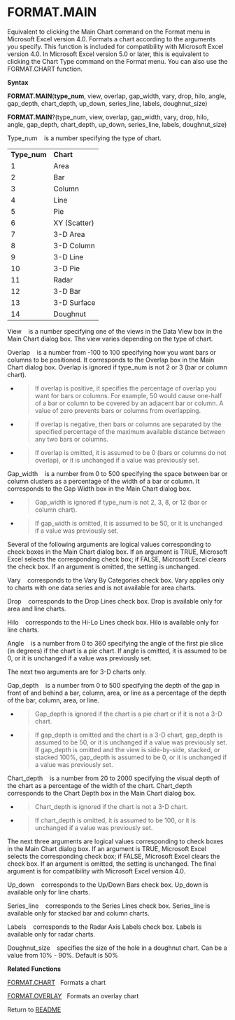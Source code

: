 # FORMAT.MAIN

Equivalent to clicking the Main Chart command on the Format menu in
Microsoft Excel version 4.0. Formats a chart according to the arguments
you specify. This function is included for compatibility with Microsoft
Excel version 4.0. In Microsoft Excel version 5.0 or later, this is
equivalent to clicking the Chart Type command on the Format menu. You
can also use the FORMAT.CHART function.

**Syntax**

**FORMAT.MAIN**(**type\_num**, view, overlap, gap\_width, vary, drop,
hilo, angle, gap\_depth, chart\_depth, up\_down, series\_line, labels,
doughnut\_size)

**FORMAT.MAIN**?(type\_num, view, overlap, gap\_width, vary, drop, hilo,
angle, gap\_depth, chart\_depth, up\_down, series\_line, labels,
doughnut\_size)

Type\_num&nbsp;&nbsp;&nbsp;&nbsp;is a number specifying the type of
chart.

|               |              |
| ------------- | ------------ |
| **Type\_num** | **Chart**    |
| 1             | Area         |
| 2             | Bar          |
| 3             | Column       |
| 4             | Line         |
| 5             | Pie          |
| 6             | XY (Scatter) |
| 7             | 3-D Area     |
| 8             | 3-D Column   |
| 9             | 3-D Line     |
| 10            | 3-D Pie      |
| 11            | Radar        |
| 12            | 3-D Bar      |
| 13            | 3-D Surface  |
| 14            | Doughnut     |

View&nbsp;&nbsp;&nbsp;&nbsp;is a number specifying one of the views in
the Data View box in the Main Chart dialog box. The view varies
depending on the type of chart.

Overlap&nbsp;&nbsp;&nbsp;&nbsp;is a number from -100 to 100 specifying
how you want bars or columns to be positioned. It corresponds to the
Overlap box in the Main Chart dialog box. Overlap is ignored if
type\_num is not 2 or 3 (bar or column chart).

  - > If overlap is positive, it specifies the percentage of overlap you
    > want for bars or columns. For example, 50 would cause one-half of
    > a bar or column to be covered by an adjacent bar or column. A
    > value of zero prevents bars or columns from overlapping.

  - > If overlap is negative, then bars or columns are separated by the
    > specified percentage of the maximum available distance between any
    > two bars or columns.

  - > If overlap is omitted, it is assumed to be 0 (bars or columns do
    > not overlap), or it is unchanged if a value was previously set.

Gap\_width&nbsp;&nbsp;&nbsp;&nbsp;is a number from 0 to 500 specifying
the space between bar or column clusters as a percentage of the width of
a bar or column. It corresponds to the Gap Width box in the Main Chart
dialog box.

  - > Gap\_width is ignored if type\_num is not 2, 3, 8, or 12 (bar or
    > column chart).

  - > If gap\_width is omitted, it is assumed to be 50, or it is
    > unchanged if a value was previously set.

Several of the following arguments are logical values corresponding to
check boxes in the Main Chart dialog box. If an argument is TRUE,
Microsoft Excel selects the corresponding check box; if FALSE, Microsoft
Excel clears the check box. If an argument is omitted, the setting is
unchanged.

Vary&nbsp;&nbsp;&nbsp;&nbsp;corresponds to the Vary By Categories check
box. Vary applies only to charts with one data series and is not
available for area charts.

Drop&nbsp;&nbsp;&nbsp;&nbsp;corresponds to the Drop Lines check box.
Drop is available only for area and line charts.

Hilo&nbsp;&nbsp;&nbsp;&nbsp;corresponds to the Hi-Lo Lines check box.
Hilo is available only for line charts.

Angle&nbsp;&nbsp;&nbsp;&nbsp;is a number from 0 to 360 specifying the
angle of the first pie slice (in degrees) if the chart is a pie chart.
If angle is omitted, it is assumed to be 0, or it is unchanged if a
value was previously set.

The next two arguments are for 3-D charts only.

Gap\_depth&nbsp;&nbsp;&nbsp;&nbsp;is a number from 0 to 500 specifying
the depth of the gap in front of and behind a bar, column, area, or line
as a percentage of the depth of the bar, column, area, or line.

  - > Gap\_depth is ignored if the chart is a pie chart or if it is not
    > a 3-D chart.

  - > If gap\_depth is omitted and the chart is a 3-D chart, gap\_depth
    > is assumed to be 50, or it is unchanged if a value was previously
    > set. If gap\_depth is omitted and the view is side-by-side,
    > stacked, or stacked 100%, gap\_depth is assumed to be 0, or it is
    > unchanged if a value was previously set.


Chart\_depth&nbsp;&nbsp;&nbsp;&nbsp;is a number from 20 to 2000
specifying the visual depth of the chart as a percentage of the width of
the chart. Chart\_depth corresponds to the Chart Depth box in the Main
Chart dialog box.

  - > Chart\_depth is ignored if the chart is not a 3-D chart.

  - > If chart\_depth is omitted, it is assumed to be 100, or it is
    > unchanged if a value was previously set.


The next three arguments are logical values corresponding to check boxes
in the Main Chart dialog box. If an argument is TRUE, Microsoft Excel
selects the corresponding check box; if FALSE, Microsoft Excel clears
the check box. If an argument is omitted, the setting is unchanged. The
final argument is for compatibility with Microsoft Excel version 4.0.

Up\_down&nbsp;&nbsp;&nbsp;&nbsp;corresponds to the Up/Down Bars check
box. Up\_down is available only for line charts.

Series\_line&nbsp;&nbsp;&nbsp;&nbsp;corresponds to the Series Lines
check box. Series\_line is available only for stacked bar and column
charts.

Labels&nbsp;&nbsp;&nbsp;&nbsp;corresponds to the Radar Axis Labels check
box. Labels is available only for radar charts.

Doughnut\_size&nbsp;&nbsp;&nbsp;&nbsp;specifies the size of the hole in
a doughnut chart. Can be a value from 10% - 90%. Default is 50%

**Related Functions**

[FORMAT.CHART](FORMAT.CHART.md)&nbsp;&nbsp;&nbsp;Formats a chart

[FORMAT.OVERLAY](FORMAT.OVERLAY.md)&nbsp;&nbsp;&nbsp;Formats an overlay chart



Return to [README](README.md#F)

